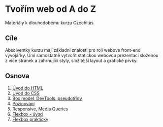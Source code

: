 # Tvořím web od A do Z

Materiály k dlouhodobému kurzu Czechitas

## Cíle

Absolventky kurzu mají základní znalosti pro roli webové front-end vývojářky.
Umí samostatně vytvořit statickou webovou prezentaci složenou z více stránek a zahrnující styly, složitější layout a grafické prvky.

## Osnova

1. [Úvod do HTML](lekce01)
2. [Úvod do CSS](lekce02)
3. [Box model, DevTools, pseudotřídy](lekce03)
4. [Pozicování](lekce04)
4. [Responsive, Media Queries](lekce05)
4. [Flexbox - úvod](lekce06)
4. [Flexbox prakticky](lekce07)
